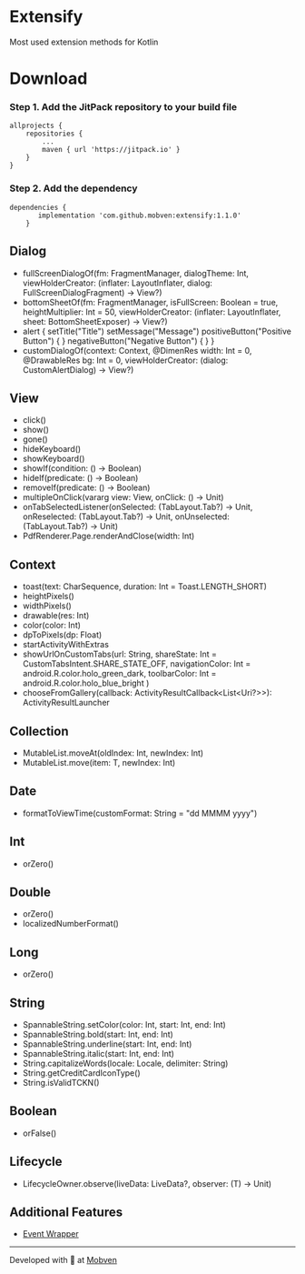 # Extensify
Most used extension methods for Kotlin


# Download

### Step 1. Add the JitPack repository to your build file

```
allprojects {
    repositories {
	    ...
	    maven { url 'https://jitpack.io' }
	}
}

```

### Step 2. Add the dependency

```
dependencies {
	   implementation 'com.github.mobven:extensify:1.1.0'
	}
```
## Dialog

* fullScreenDialogOf(fm: FragmentManager, dialogTheme: Int, viewHolderCreator: (inflater: LayoutInflater, dialog: FullScreenDialogFragment) -> View?)
* bottomSheetOf(fm: FragmentManager, isFullScreen: Boolean = true, heightMultiplier: Int = 50, viewHolderCreator: (inflater: LayoutInflater, sheet: BottomSheetExposer) -> View?)
* alert { setTitle("Title") setMessage("Message") positiveButton("Positive Button") { } negativeButton("Negative Button") { } }
* customDialogOf(context: Context, @DimenRes width: Int = 0, @DrawableRes bg: Int = 0, viewHolderCreator: (dialog: CustomAlertDialog) -> View?)

## View

* click()
* show()
* gone()
* hideKeyboard()
* showKeyboard()
* showIf(condition: () -> Boolean)
* hideIf(predicate: () -> Boolean)
* removeIf(predicate: () -> Boolean)
* multipleOnClick(vararg view: View, onClick: () -> Unit)
* onTabSelectedListener(onSelected: (TabLayout.Tab?) -> Unit, onReselected: (TabLayout.Tab?) -> Unit, onUnselected: (TabLayout.Tab?) -> Unit)
* PdfRenderer.Page.renderAndClose(width: Int)


## Context

* toast(text: CharSequence, duration: Int = Toast.LENGTH_SHORT)
* heightPixels()
* widthPixels()
* drawable(res: Int)
* color(color: Int)
* dpToPixels(dp: Float)
* startActivityWithExtras
* showUrlOnCustomTabs(url: String, 
                      shareState: Int = CustomTabsIntent.SHARE_STATE_OFF, 
                      navigationColor: Int = android.R.color.holo_green_dark, 
                      toolbarColor: Int = android.R.color.holo_blue_bright
                     )
* chooseFromGallery(callback: ActivityResultCallback<List<Uri?>>): ActivityResultLauncher<String>

## Collection

* MutableList.moveAt(oldIndex: Int, newIndex: Int)
* MutableList.move(item: T, newIndex: Int)

## Date

* formatToViewTime(customFormat: String = "dd MMMM yyyy")

## Int

* orZero()

## Double

* orZero()
* localizedNumberFormat()

## Long

* orZero()

## String

* SpannableString.setColor(color: Int, start: Int, end: Int)
* SpannableString.bold(start: Int, end: Int)
* SpannableString.underline(start: Int, end: Int)
* SpannableString.italic(start: Int, end: Int)
* String.capitalizeWords(locale: Locale, delimiter: String)
* String.getCreditCardIconType()
* String.isValidTCKN()

## Boolean

* orFalse()

## Lifecycle

* LifecycleOwner.observe(liveData: LiveData<T>?, observer: (T) -> Unit)

## Additional Features

* [Event Wrapper](https://medium.com/androiddevelopers/livedata-with-snackbar-navigation-and-other-events-the-singleliveevent-case-ac2622673150)

---

Developed with 🖤 at [Mobven](https://mobven.com/)


